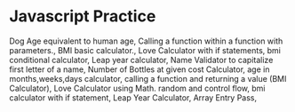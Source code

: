 # Javascript Practice

Dog Age equivalent to human age, 
Calling a function within a function with parameters., 
BMI basic calculator., 
Love Calculator with if statements, 
bmi conditional calculator, 
Leap year calculator, 
Name Validator to capitalize first letter of a name, 
Number of Bottles at given cost Calculator, 
age in months,weeks,days calculator, 
calling a function and returning a value (BMI Calculator), 
Love Calculator using Math. random and control flow, 
bmi calculator with if statement, 
Leap Year Calculator, 
Array Entry Pass,
